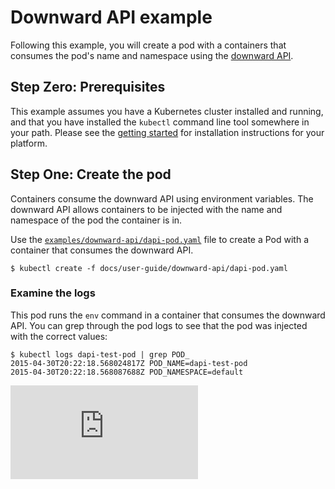 <!-- BEGIN MUNGE: UNVERSIONED_WARNING -->


<!-- END MUNGE: UNVERSIONED_WARNING -->
# Downward API example

Following this example, you will create a pod with a containers that consumes the pod's name and
namespace using the [downward API](https://github.com/GoogleCloudPlatform/kubernetes/blob/master/docs/downward_api.md).

## Step Zero: Prerequisites

This example assumes you have a Kubernetes cluster installed and running, and that you have
installed the ```kubectl``` command line tool somewhere in your path. Please see the [getting
started](../../../docs/getting-started-guides/) for installation instructions for your platform.

## Step One: Create the pod

Containers consume the downward API using environment variables.  The downward API allows
containers to be injected with the name and namespace of the pod the container is in.

Use the [`examples/downward-api/dapi-pod.yaml`](dapi-pod.yaml) file to create a Pod with a container that consumes the
downward API.

```shell
$ kubectl create -f docs/user-guide/downward-api/dapi-pod.yaml
```

### Examine the logs

This pod runs the `env` command in a container that consumes the downward API.  You can grep
through the pod logs to see that the pod was injected with the correct values:

```shell
$ kubectl logs dapi-test-pod | grep POD_
2015-04-30T20:22:18.568024817Z POD_NAME=dapi-test-pod
2015-04-30T20:22:18.568087688Z POD_NAMESPACE=default
```


<!-- BEGIN MUNGE: GENERATED_ANALYTICS -->
[![Analytics](https://kubernetes-site.appspot.com/UA-36037335-10/GitHub/docs/user-guide/downward-api/README.md?pixel)]()
<!-- END MUNGE: GENERATED_ANALYTICS -->
